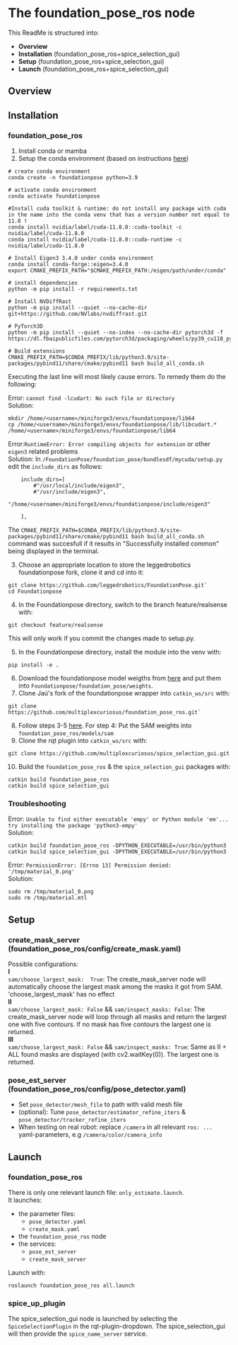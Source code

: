 # The foundation_pose_ros node
This ReadMe is structured into:
* **Overview** 
* **Installation** (foundation_pose_ros+spice_selection_gui)
* **Setup** (foundation_pose_ros+spice_selection_gui)
* **Launch** (foundation_pose_ros+spice_selection_gui)


## Overview

## Installation
### foundation_pose_ros  

1. Install conda or mamba  
2. Setup the conda environment (based on instructions [here](https://github.com/leggedrobotics/foundation_pose_ros))
```
# create conda environment
conda create -n foundationpose python=3.9 

# activate conda environment
conda activate foundationpose

#Install cuda toolkit & runtime: do not install any package with cuda in the name into the conda venv that has a version number not equal to 11.8 !
conda install nvidia/label/cuda-11.8.0::cuda-toolkit -c nvidia/label/cuda-11.8.0
conda install nvidia/label/cuda-11.8.0::cuda-runtime -c nvidia/label/cuda-11.8.0

# Install Eigen3 3.4.0 under conda environment
conda install conda-forge::eigen=3.4.0
export CMAKE_PREFIX_PATH="$CMAKE_PREFIX_PATH:/eigen/path/under/conda"

# install dependencies
python -m pip install -r requirements.txt

# Install NVDiffRast
python -m pip install --quiet --no-cache-dir git+https://github.com/NVlabs/nvdiffrast.git

# PyTorch3D
python -m pip install --quiet --no-index --no-cache-dir pytorch3d -f https://dl.fbaipublicfiles.com/pytorch3d/packaging/wheels/py39_cu118_pyt200/download.html

# Build extensions
CMAKE_PREFIX_PATH=$CONDA_PREFIX/lib/python3.9/site-packages/pybind11/share/cmake/pybind11 bash build_all_conda.sh
 ```

Executing the last line will most likely cause errors. To remedy them do the following:  

Error: `cannot find -lcudart: No such file or directory`  
Solution:  
```
mkdir /home/<username>/miniforge3/envs/foundationpose/lib64
cp /home/<username>/miniforge3/envs/foundationpose/lib/libcudart.* /home/<username>/miniforge3/envs/foundationpose/lib64 
```

Error:`RuntimeError: Error compiling objects for extension` or other `eigen3` related problems  
Solution: 
In `/FoundationPose/foundation_pose/bundlesdf/mycuda/setup.py` edit the `include_dirs` as follows:
```
    include_dirs=[
        #"/usr/local/include/eigen3",
        #"/usr/include/eigen3",
        "/home/<username>/miniforge3/envs/foundationpose/include/eigen3"

    ],
```
The `CMAKE_PREFIX_PATH=$CONDA_PREFIX/lib/python3.9/site-packages/pybind11/share/cmake/pybind11 bash build_all_conda.sh` command was succesfull if it results in 
"Successfully installed common" being displayed in the terminal.

3.  Choose an appropriate location to store the leggedrobotics foundationpose fork, clone it and cd into it:
```
git clone https://github.com/leggedrobotics/FoundationPose.git`
cd Foundationpose
```
4. In the Foundationpose directory, switch to the branch feature/realsense  with:
```
git checkout feature/realsense
```
This will only work if you commit the changes made to setup.py.  

5. In the Foundationpose directory, install the module into the venv with: 
```
pip install -e .
```
6. Download the foundationpose model weigths from [here](https://drive.google.com/drive/folders/1DFezOAD0oD1BblsXVxqDsl8fj0qzB82i) and put them into `Foundationpose/foundation_pose/weights`.
7. Clone Jaú's fork of the foundationpose wrapper into `catkin_ws/src` with:
```
git clone https://github.com/multiplexcuriosus/foundation_pose_ros.git`
```
8. Follow steps 3-5 [here](https://github.com/leggedrobotics/foundation_pose_ros). For step 4: Put the SAM weights into `foundation_pose_ros/models/sam`
9. Clone the rqt plugin into `catkin_ws/src` with:
```
git clone https://github.com/multiplexcuriosus/spice_selection_gui.git
```
10. Build the `foundation_pose_ros` & the `spice_selection_gui` packages with:
```
catkin build foundation_pose_ros
catkin build spice_selection_gui
```  
### Troubleshooting 
Error: `Unable to find either executable 'empy' or Python module 'em'...  try installing the package 'python3-empy'`   
Solution:  
```
catkin build foundation_pose_ros -DPYTHON_EXECUTABLE=/usr/bin/python3
catkin build spice_selection_gui -DPYTHON_EXECUTABLE=/usr/bin/python3
```  
Error: `PermissionError: [Errno 13] Permission denied: '/tmp/material_0.png'`  
Solution:  
```
sudo rm /tmp/material_0.png
sudo rm /tmp/material.mtl
```

## Setup
### create_mask_server (foundation_pose_ros/config/create_mask.yaml) ###  
Possible configurations:  
**I**     
`sam/choose_largest_mask:  True`: The create_mask_server node will automatically choose the largest mask among the masks it got from SAM. 'choose_largest_mask' has no effect  
**II**     
`sam/choose_largest_mask: False` && `sam/inspect_masks: False`: The create_mask_server node will loop through all masks and return the largest one with five contours. If no mask has five contours the largest one is returned.  
**III**   
`sam/choose_largest_mask: False` && `sam/inspect_masks: True`: Same as II + ALL found masks are displayed (with cv2.waitKey(0)). The largest one is returned.
### pose_est_server (foundation_pose_ros/config/pose_detector.yaml)
* Set `pose_detector/mesh_file` to path with valid mesh file
* (optional): Tune `pose_detector/estimator_refine_iters` & `pose_detector/tracker_refine_iters`
* When testing on real robot: replace `/camera` in all relevant `ros: ...` yaml-parameters, e.g `/camera/color/camera_info`

## Launch
### foundation_pose_ros
There is only one relevant launch file: `only_estimate.launch`.   
It launches:
* the parameter files:  
  * `pose_detector.yaml`
  * `create_mask.yaml`  
* the `foundation_pose_ros` node
* the services:  
  * `pose_est_server` 
  * `create_mask_server`   

Launch with:
```
roslaunch foundation_pose_ros all.launch
```
### spice_up_plugin
The spice_selection_gui node is launched by selecting the `SpiceSelectionPlugin` in the rqt-plugin-dropdown. The spice_selection_gui will then provide the `spice_name_server` service.






